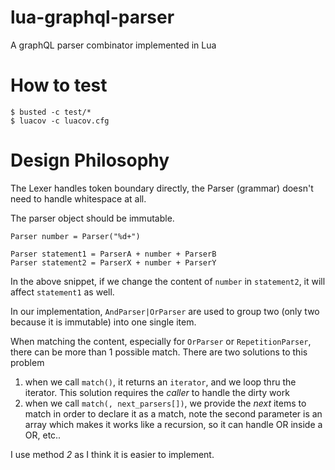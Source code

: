 # lua-graphql-parser
A graphQL parser combinator implemented in Lua

# How to test

```shell script
$ busted -c test/*
$ luacov -c luacov.cfg
```


# Design Philosophy

The Lexer handles token boundary directly, the Parser (grammar) doesn't need to handle whitespace at all.

The parser object should be immutable.

```text
Parser number = Parser("%d+")

Parser statement1 = ParserA + number + ParserB
Parser statement2 = ParserX + number + ParserY
``` 

In the above snippet, if we change the content of `number` in `statement2`, it will affect `statement1` as well.

In our implementation, `AndParser|OrParser` are used to group two (only two because it is immutable) into one single item.

When matching the content, especially for `OrParser` or `RepetitionParser`, there can be more than 1 possible match. There are two solutions to this problem

1. when we call `match()`, it returns an `iterator`, and we loop thru the iterator. This solution requires the *caller* to handle the dirty work
2. when we call `match(, next_parsers[])`, we provide the *next* items to match in order to declare it as a match, note the second parameter is an array which makes it works like a recursion, so it can handle OR inside a OR, etc..

I use method *2* as I think it is easier to implement.

